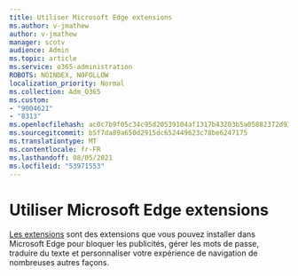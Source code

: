 ```yaml
---
title: Utiliser Microsoft Edge extensions
ms.author: v-jmathew
author: v-jmathew
manager: scotv
audience: Admin
ms.topic: article
ms.service: o365-administration
ROBOTS: NOINDEX, NOFOLLOW
localization_priority: Normal
ms.collection: Adm_O365
ms.custom:
- "9004621"
- "8313"
ms.openlocfilehash: ac0c7b9f05c34c95d20539104af1317b43203b5a05882372d93c98b80632ced3
ms.sourcegitcommit: b5f7da89a650d2915dc652449623c78be6247175
ms.translationtype: MT
ms.contentlocale: fr-FR
ms.lasthandoff: 08/05/2021
ms.locfileid: "53971553"
---
```

# <a name="use-microsoft-edge-extensions"></a>Utiliser Microsoft Edge extensions

[Les extensions](https://go.microsoft.com/fwlink/?linkid=2135619) sont des extensions que vous pouvez installer dans Microsoft Edge pour bloquer les publicités, gérer les mots de passe, traduire du texte et personnaliser votre expérience de navigation de nombreuses autres façons.
